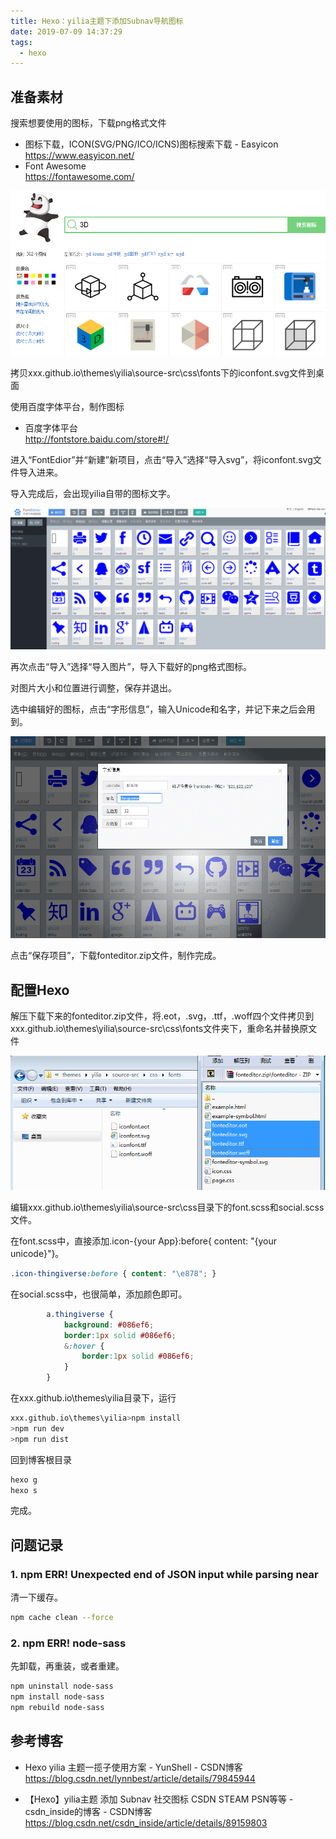 ```yaml
---
title: Hexo：yilia主题下添加Subnav导航图标
date: 2019-07-09 14:37:29
tags:
  - hexo
---
```



## 准备素材

搜索想要使用的图标，下载png格式文件
* 图标下载，ICON(SVG/PNG/ICO/ICNS)图标搜索下载 - Easyicon  
https://www.easyicon.net/
* Font Awesome  
https://fontawesome.com/

<div align=center>
<img src = "Hexo：yilia主题下添加Subnav导航图标/00.png">
</div>

拷贝xxx.github.io\themes\yilia\source-src\css\fonts下的iconfont.svg文件到桌面  

使用百度字体平台，制作图标  
* 百度字体平台  
http://fontstore.baidu.com/store#!/

进入“FontEdior”并“新建”新项目，点击“导入”选择“导入svg”，将iconfont.svg文件导入进来。  

导入完成后，会出现yilia自带的图标文字。
<div align=center>
<img src = "Hexo：yilia主题下添加Subnav导航图标/01.png">
</div>

再次点击“导入”选择“导入图片”，导入下载好的png格式图标。

对图片大小和位置进行调整，保存并退出。

选中编辑好的图标，点击“字形信息”，输入Unicode和名字，并记下来之后会用到。
<div align=center>
<img src = "Hexo：yilia主题下添加Subnav导航图标/02.png">
</div>

点击“保存项目”，下载fonteditor.zip文件，制作完成。

## 配置Hexo

解压下载下来的fonteditor.zip文件，将.eot，.svg，.ttf，.woff四个文件拷贝到xxx.github.io\themes\yilia\source-src\css\fonts文件夹下，重命名并替换原文件
<div align=center>
<img src = "Hexo：yilia主题下添加Subnav导航图标/03.png">
</div>

编辑xxx.github.io\themes\yilia\source-src\css目录下的font.scss和social.scss文件。

在font.scss中，直接添加.icon-{your App}:before{ content: "{your unicode}"}。 
``` scss
.icon-thingiverse:before { content: "\e878"; }
```

在social.scss中，也很简单，添加颜色即可。

``` scss
        a.thingiverse {
            background: #086ef6;
            border:1px solid #086ef6;
            &:hover {
                border:1px solid #086ef6;
            }
        }
```

在xxx.github.io\themes\yilia目录下，运行

``` bash
xxx.github.io\themes\yilia>npm install
>npm run dev
>npm run dist
```

回到博客根目录
``` bash
hexo g 
hexo s
```
完成。

## 问题记录
### 1. npm ERR! Unexpected end of JSON input while parsing near    

清一下缓存。
``` bash
npm cache clean --force
```

### 2. npm ERR! node-sass

先卸载，再重装，或者重建。
``` bash
npm uninstall node-sass
npm install node-sass
npm rebuild node-sass
```

## 参考博客

* Hexo yilia 主题一揽子使用方案 - YunShell - CSDN博客   
https://blog.csdn.net/lynnbest/article/details/79845944

* 【Hexo】yilia主题 添加 Subnav 社交图标 CSDN STEAM PSN等等 - csdn_inside的博客 - CSDN博客  
https://blog.csdn.net/csdn_inside/article/details/89159803

